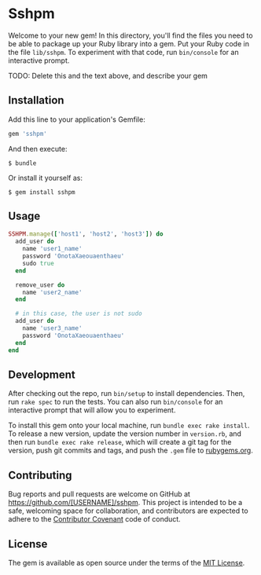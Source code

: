 # Sshpm

Welcome to your new gem! In this directory, you'll find the files you need to be able to package up your Ruby library into a gem. Put your Ruby code in the file `lib/sshpm`. To experiment with that code, run `bin/console` for an interactive prompt.

TODO: Delete this and the text above, and describe your gem

## Installation

Add this line to your application's Gemfile:

```ruby
gem 'sshpm'
```

And then execute:

    $ bundle

Or install it yourself as:

    $ gem install sshpm

## Usage

```ruby
SSHPM.manage(['host1', 'host2', 'host3']) do
  add_user do
    name 'user1_name'
    password 'OnotaXaeouaenthaeu'
    sudo true
  end

  remove_user do
    name 'user2_name'
  end

  # in this case, the user is not sudo
  add_user do
    name 'user3_name'
    password 'OnotaXaeouaenthaeu'
  end
end
```

## Development

After checking out the repo, run `bin/setup` to install dependencies. Then, run `rake spec` to run the tests. You can also run `bin/console` for an interactive prompt that will allow you to experiment.

To install this gem onto your local machine, run `bundle exec rake install`. To release a new version, update the version number in `version.rb`, and then run `bundle exec rake release`, which will create a git tag for the version, push git commits and tags, and push the `.gem` file to [rubygems.org](https://rubygems.org).

## Contributing

Bug reports and pull requests are welcome on GitHub at https://github.com/[USERNAME]/sshpm. This project is intended to be a safe, welcoming space for collaboration, and contributors are expected to adhere to the [Contributor Covenant](http://contributor-covenant.org) code of conduct.


## License

The gem is available as open source under the terms of the [MIT License](http://opensource.org/licenses/MIT).

